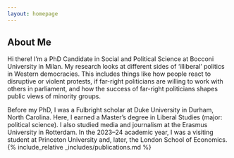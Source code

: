 ```yaml
---
layout: homepage
---
```


## About Me

Hi there! I’m a PhD Candidate in Social and Political Science at Bocconi University in Milan. My research looks at different sides of ‘illiberal’ politics in Western democracies. This includes things like how people react to disruptive or violent protests, if far-right politicians are willing to work with others in parliament, and how the success of far-right politicians shapes public views of minority groups.

Before my PhD, I was a Fulbright scholar at Duke University in Durham, North Carolina. Here, I earned a Master’s degree in Liberal Studies (major: political science). I also studied media and journalism at the Erasmus University in Rotterdam. In the 2023–24 academic year, I was a visiting student at Princeton University and, later, the London School of Economics. 
{% include_relative _includes/publications.md %}
